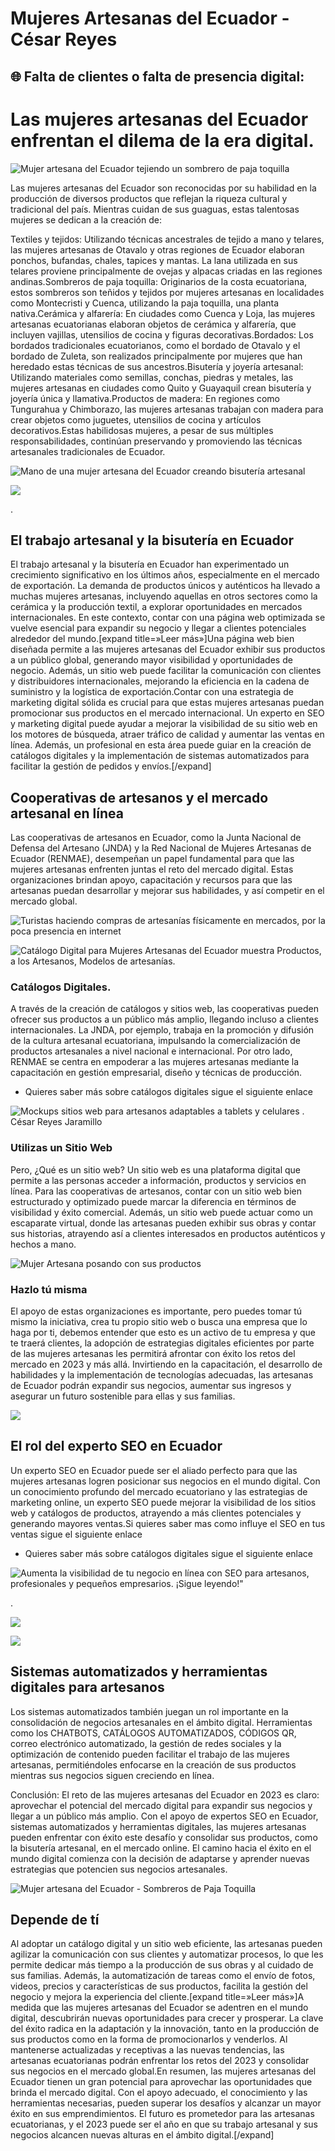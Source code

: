 # Mujeres Artesanas del Ecuador - César Reyes
## 🌐 Falta de clientes o falta de presencia digital:
# Las mujeres artesanas del Ecuador enfrentan el dilema de la era digital.
![Mujer artesana del Ecuador tejiendo un sombrero de paja toquilla](https://cesarreyesjaramillo.com/wp-content/uploads/2023/05/El-Talento-y-Pasion.jpg)
Las mujeres artesanas del Ecuador son reconocidas por su habilidad en la producción de diversos productos que reflejan la riqueza cultural y tradicional del país. Mientras cuidan de sus guaguas, estas talentosas mujeres se dedican a la creación de:
Textiles y tejidos: Utilizando técnicas ancestrales de tejido a mano y telares, las mujeres artesanas de Otavalo y otras regiones de Ecuador elaboran ponchos, bufandas, chales, tapices y mantas. La lana utilizada en sus telares proviene principalmente de ovejas y alpacas criadas en las regiones andinas.Sombreros de paja toquilla: Originarios de la costa ecuatoriana, estos sombreros son teñidos y tejidos por mujeres artesanas en localidades como Montecristi y Cuenca, utilizando la paja toquilla, una planta nativa.Cerámica y alfarería: En ciudades como Cuenca y Loja, las mujeres artesanas ecuatorianas elaboran objetos de cerámica y alfarería, que incluyen vajillas, utensilios de cocina y figuras decorativas.Bordados: Los bordados tradicionales ecuatorianos, como el bordado de Otavalo y el bordado de Zuleta, son realizados principalmente por mujeres que han heredado estas técnicas de sus ancestros.Bisutería y joyería artesanal: Utilizando materiales como semillas, conchas, piedras y metales, las mujeres artesanas en ciudades como Quito y Guayaquil crean bisutería y joyería única y llamativa.Productos de madera: En regiones como Tungurahua y Chimborazo, las mujeres artesanas trabajan con madera para crear objetos como juguetes, utensilios de cocina y artículos decorativos.Estas habilidosas mujeres, a pesar de sus múltiples responsabilidades, continúan preservando y promoviendo las técnicas artesanales tradicionales de Ecuador.
![Mano de una mujer artesana del Ecuador creando bisutería artesanal](https://cesarreyesjaramillo.com/wp-content/uploads/2023/05/1.jpg)
![](https://cesarreyesjaramillo.com/wp-content/uploads/2023/01/frame-about-nikicivi-3.png)
.
## El trabajo artesanal y la bisutería en Ecuador
El trabajo artesanal y la bisutería en Ecuador han experimentado un crecimiento significativo en los últimos años, especialmente en el mercado de exportación. La demanda de productos únicos y auténticos ha llevado a muchas mujeres artesanas, incluyendo aquellas en otros sectores como la cerámica y la producción textil, a explorar oportunidades en mercados internacionales. En este contexto, contar con una página web optimizada se vuelve esencial para expandir su negocio y llegar a clientes potenciales alrededor del mundo.[expand title=»Leer más»]Una página web bien diseñada permite a las mujeres artesanas del Ecuador exhibir sus productos a un público global, generando mayor visibilidad y oportunidades de negocio. Además, un sitio web puede facilitar la comunicación con clientes y distribuidores internacionales, mejorando la eficiencia en la cadena de suministro y la logística de exportación.Contar con una estrategia de marketing digital sólida es crucial para que estas mujeres artesanas puedan promocionar sus productos en el mercado internacional. Un experto en SEO y marketing digital puede ayudar a mejorar la visibilidad de su sitio web en los motores de búsqueda, atraer tráfico de calidad y aumentar las ventas en línea. Además, un profesional en esta área puede guiar en la creación de catálogos digitales y la implementación de sistemas automatizados para facilitar la gestión de pedidos y envíos.[/expand]
## Cooperativas de artesanos y el mercado artesanal en línea
Las cooperativas de artesanos en Ecuador, como la Junta Nacional de Defensa del Artesano (JNDA) y la Red Nacional de Mujeres Artesanas de Ecuador (RENMAE), desempeñan un papel fundamental para que las mujeres artesanas enfrenten juntas el reto del mercado digital. Estas organizaciones brindan apoyo, capacitación y recursos para que las artesanas puedan desarrollar y mejorar sus habilidades, y así competir en el mercado global.
![Turistas haciendo compras de artesanías físicamente en mercados, por la poca presencia en internet](https://cesarreyesjaramillo.com/wp-content/uploads/2023/05/2.jpg)
![Catálogo Digital para Mujeres Artesanas del Ecuador muestra Productos, a los Artesanos, Modelos de artesanías.](https://cesarreyesjaramillo.com/wp-content/uploads/2023/05/El-trabajo-artesanal-y-la-bisuteria-en-Ecuador-500-×-500-px-1200-×-675-px-1024x576.jpg)
### Catálogos Digitales.
A través de la creación de catálogos y sitios web, las cooperativas pueden ofrecer sus productos a un público más amplio, llegando incluso a clientes internacionales. La JNDA, por ejemplo, trabaja en la promoción y difusión de la cultura artesanal ecuatoriana, impulsando la comercialización de productos artesanales a nivel nacional e internacional. Por otro lado, RENMAE se centra en empoderar a las mujeres artesanas mediante la capacitación en gestión empresarial, diseño y técnicas de producción.
* Quieres saber más sobre catálogos digitales sigue el siguiente enlace
![Mockups sitios web para artesanos adaptables a tablets y celulares . César Reyes Jaramillo](https://cesarreyesjaramillo.com/wp-content/uploads/2023/05/4-1024x576.jpg)
### Utilizas un Sitio Web
Pero, ¿Qué es un sitio web? Un sitio web es una plataforma digital que permite a las personas acceder a información, productos y servicios en línea. Para las cooperativas de artesanos, contar con un sitio web bien estructurado y optimizado puede marcar la diferencia en términos de visibilidad y éxito comercial. Además, un sitio web puede actuar como un escaparate virtual, donde las artesanas pueden exhibir sus obras y contar sus historias, atrayendo así a clientes interesados en productos auténticos y hechos a mano.
![Mujer Artesana posando con sus productos](https://cesarreyesjaramillo.com/wp-content/uploads/2023/05/WhatsApp-Image-2019-08-16-at-10.57.32-1-1024x682.jpeg)
### Hazlo tú misma
El apoyo de estas organizaciones es importante, pero puedes tomar tú mismo la iniciativa, crea tu propio sitio web o busca una empresa que lo haga por ti, debemos entender que esto es un activo de tu empresa y que te traerá clientes, la adopción de estrategias digitales eficientes por parte de las mujeres artesanas les permitirá afrontar con éxito los retos del mercado en 2023 y más allá. Invirtiendo en la capacitación, el desarrollo de habilidades y la implementación de tecnologías adecuadas, las artesanas de Ecuador podrán expandir sus negocios, aumentar sus ingresos y asegurar un futuro sostenible para ellas y sus familias.
![](https://cesarreyesjaramillo.com/wp-content/uploads/2023/01/frame-about-nikicivi-3.png)
## El rol del experto SEO en Ecuador
Un experto SEO en Ecuador puede ser el aliado perfecto para que las mujeres artesanas logren posicionar sus negocios en el mundo digital. Con un conocimiento profundo del mercado ecuatoriano y las estrategias de marketing online, un experto SEO puede mejorar la visibilidad de los sitios web y catálogos de productos, atrayendo a más clientes potenciales y generando mayores ventas.Si quieres saber mas como influye el SEO en tus ventas sigue el siguiente enlace
* Quieres saber más sobre catálogos digitales sigue el siguiente enlace
![Aumenta la visibilidad de tu negocio en línea con SEO para artesanos, profesionales y pequeños empresarios. ¡Sigue leyendo!"](https://cesarreyesjaramillo.com/wp-content/uploads/2023/04/SEO-1.png)
.
![](https://cesarreyesjaramillo.com/wp-content/uploads/2023/04/Mock-Transparente-2-1024x410.png)
![](https://cesarreyesjaramillo.com/wp-content/uploads/2023/01/frame-about-nikicivi-3.png)
## Sistemas automatizados y herramientas digitales para artesanos
Los sistemas automatizados también juegan un rol importante en la consolidación de negocios artesanales en el ámbito digital. Herramientas como los CHATBOTS, CATÁLOGOS AUTOMATIZADOS, CÓDIGOS QR, correo electrónico automatizado, la gestión de redes sociales y la optimización de contenido pueden facilitar el trabajo de las mujeres artesanas, permitiéndoles enfocarse en la creación de sus productos mientras sus negocios siguen creciendo en línea.
Conclusión: El reto de las mujeres artesanas del Ecuador en 2023 es claro: aprovechar el potencial del mercado digital para expandir sus negocios y llegar a un público más amplio. Con el apoyo de expertos SEO en Ecuador, sistemas automatizados y herramientas digitales, las mujeres artesanas pueden enfrentar con éxito este desafío y consolidar sus productos, como la bisutería artesanal, en el mercado online. El camino hacia el éxito en el mundo digital comienza con la decisión de adaptarse y aprender nuevas estrategias que potencien sus negocios artesanales.
![Mujer artesana del Ecuador - Sombreros de Paja Toquilla](https://cesarreyesjaramillo.com/wp-content/uploads/2023/05/El-trabajo-artesanal-y-la-bisuteria-en-Ecuador-500-×-500-px-1200-×-675-px-1-1024x576.jpg)
## Depende de tí
Al adoptar un catálogo digital y un sitio web eficiente, las artesanas pueden agilizar la comunicación con sus clientes y automatizar procesos, lo que les permite dedicar más tiempo a la producción de sus obras y al cuidado de sus familias. Además, la automatización de tareas como el envío de fotos, videos, precios y características de sus productos, facilita la gestión del negocio y mejora la experiencia del cliente.[expand title=»Leer más»]A medida que las mujeres artesanas del Ecuador se adentren en el mundo digital, descubrirán nuevas oportunidades para crecer y prosperar. La clave del éxito radica en la adaptación y la innovación, tanto en la producción de sus productos como en la forma de promocionarlos y venderlos. Al mantenerse actualizadas y receptivas a las nuevas tendencias, las artesanas ecuatorianas podrán enfrentar los retos del 2023 y consolidar sus negocios en el mercado global.En resumen, las mujeres artesanas del Ecuador tienen un gran potencial para aprovechar las oportunidades que brinda el mercado digital. Con el apoyo adecuado, el conocimiento y las herramientas necesarias, pueden superar los desafíos y alcanzar un mayor éxito en sus emprendimientos. El futuro es prometedor para las artesanas ecuatorianas, y el 2023 puede ser el año en que su trabajo artesanal y sus negocios alcancen nuevas alturas en el ámbito digital.[/expand]